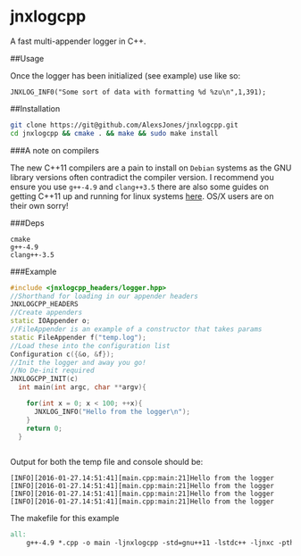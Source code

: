 jnxlogcpp
========

A fast multi-appender logger in C++.

##Usage

Once the logger has been initialized (see example) use like so:

`JNXLOG_INF0("Some sort of data with formatting %d %zu\n",1,391);`

##Installation

```bash
git clone https://git@github.com/AlexsJones/jnxlogcpp.git
cd jnxlogcpp && cmake . && make && sudo make install
```

###A note on compilers

The new C++11 compilers are a pain to install on `Debian` systems as the GNU library versions often contradict the compiler version. I recommend you ensure you use `g++-4.9` and `clang++3.5` there are also some guides on getting C++11 up and running for linux systems [here](http://unix.stackexchange.com/questions/242876/upgrading-gcc-on-debian-wheezy-to-support-c-11-features). OS/X users are on their own sorry!

###Deps
```
cmake
g++-4.9
clang++-3.5
```

###Example

```cpp
#include <jnxlogcpp_headers/logger.hpp>
//Shorthand for loading in our appender headers
JNXLOGCPP_HEADERS
//Create appenders
static IOAppender o;
//FileAppender is an example of a constructor that takes params
static FileAppender f("temp.log");
//Load these into the configuration list
Configuration c({&o, &f});
//Init the logger and away you go!
//No De-init required
JNXLOGCPP_INIT(c)
  int main(int argc, char **argv){

    for(int x = 0; x < 100; ++x){
      JNXLOG_INFO("Hello from the logger\n");
    }
    return 0;
  }
    
```
Output for both the temp file and console should be:
```
[INFO][2016-01-27.14:51:41][main.cpp:main:21]Hello from the logger
[INFO][2016-01-27.14:51:41][main.cpp:main:21]Hello from the logger
[INFO][2016-01-27.14:51:41][main.cpp:main:21]Hello from the logger
[INFO][2016-01-27.14:51:41][main.cpp:main:21]Hello from the logger
```

The makefile for this example

```Makefile
all:
    g++-4.9 *.cpp -o main -ljnxlogcpp -std=gnu++11 -lstdc++ -ljnxc -pthread
```

